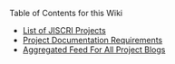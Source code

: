 Table of Contents for this Wiki
  * [List of JISCRI Projects](http://code.google.com/p/jiscri/w/list?q=label:project)
  * [Project Documentation Requirements](ProjectDocumentation.md)
  * [Aggregated Feed For All Project Blogs](http://feeds.feedburner.com/DailyNewsFeedJISCRI)
